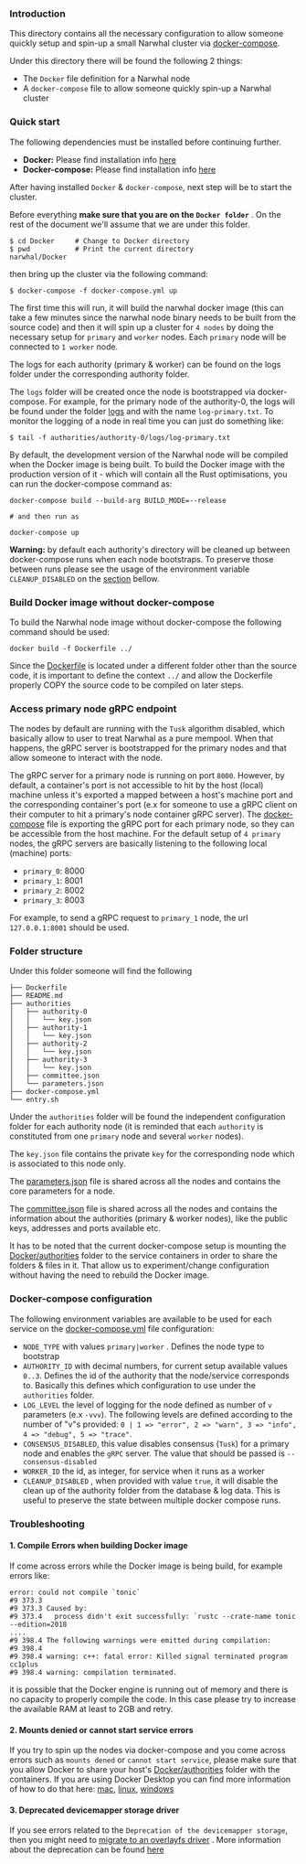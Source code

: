 ### Introduction

This directory contains all the necessary configuration to allow someone
quickly setup and spin-up a small Narwhal cluster via [docker-compose](https://docs.docker.com/compose/).

Under this directory there will be found the following 2 things:
* The `Docker` file definition for a Narwhal node
* A `docker-compose` file to allow someone quickly spin-up a Narwhal cluster

### Quick start

The following dependencies must be installed before continuing further.

* **Docker:** Please find installation info [here](https://docs.docker.com/get-docker/)
* **Docker-compose:** Please find installation info [here](https://docs.docker.com/compose/install/)

After having installed `Docker` & `docker-compose`, next step will be to
start the cluster. 

Before everything **make sure that you are on the `Docker folder`** . On the rest of the
document we'll assume that we are under this folder.
```
$ cd Docker     # Change to Docker directory
$ pwd           # Print the current directory 
narwhal/Docker
```

then bring up the cluster via the following command:
```
$ docker-compose -f docker-compose.yml up
```
The first time this will run, it will build the narwhal docker image (this can take a few minutes
since the narwhal node binary needs to be built from the source code) and then it will spin up 
a cluster for `4 nodes` by doing the necessary setup for `primary` and `worker` nodes. Each
`primary` node will be connected to `1 worker` node.

The logs for each authority (primary & worker) can be found on the logs folder under the corresponding
authority folder.

The `logs` folder will be created once the node is bootstrapped via docker-compose. 
For example, for the primary node of the authority-0, the logs will be found under
the folder [logs](authorities/authority-0/logs) and with the name `log-primary.txt`. To monitor the logging
of a node in real time you can just do something like:
```
$ tail -f authorities/authority-0/logs/log-primary.txt
```

By default, the development version of the Narwhal node will be compiled when the Docker image is being built.
To build the Docker image with the production version of it - which will contain all the Rust optimisations,
you can run the docker-compose command as:
```
docker-compose build --build-arg BUILD_MODE=--release

# and then run as

docker-compose up
```

**Warning:** by default each authority's directory will be cleaned up between docker-compose runs when each node
bootstraps. To preserve those between runs please see the usage of the environment variable `CLEANUP_DISABLED` on
the [section](#docker-compose-configuration) bellow.

### Build Docker image without docker-compose

To build the Narwhal node image without docker-compose the following command should be used:
```
docker build -f Dockerfile ../
```

Since the [Dockerfile](Dockerfile) is located under a different folder other than the source code,
it is important to define the context `../` and allow the Dockerfile properly COPY the source
code to be compiled on later steps.

### Access primary node gRPC endpoint

The nodes by default are running with the `Tusk` algorithm disabled, which basically allow
to user to treat Narwhal as a pure mempool. When that happens, the gRPC server is bootstrapped
for the primary nodes and that allow someone to interact with the node.

The gRPC server for a primary node is running on port `8000`. However, by default, a container's port
is not accessible to hit by the host (local) machine unless it's exported a mapped between a host's
machine port and the corresponding container's port (e.x for someone to use a gRPC client on their
computer to hit a primary's node container gRPC server). The [docker-compose](docker-compose.yml) file is 
exporting the gRPC port for each primary node, so they can be accessible from the host machine. 
For the default setup of `4 primary` nodes, the gRPC servers are basically listening to the following
local (machine) ports:
* `primary_0`: 8000
* `primary_1`: 8001
* `primary_2`: 8002
* `primary_3`: 8003

For example, to send a gRPC request to `primary_1` node, the url `127.0.0.1:8001` should be used.

### Folder structure

Under this folder someone will find the following
```
├── Dockerfile
├── README.md
├── authorities
│   ├── authority-0
│   │   └── key.json
│   ├── authority-1
│   │   └── key.json
│   ├── authority-2
│   │   └── key.json
│   ├── authority-3
│   │   └── key.json
│   ├── committee.json
│   └── parameters.json
├── docker-compose.yml
└── entry.sh
```

Under the `authorities` folder will be found the independent configuration
folder for each authority node (it is reminded that each `authority` is 
constituted from one `primary` node and several `worker` nodes).

The `key.json` file contains the private `key` for the corresponding node which
is associated to this node only.

The [parameters.json](authorities/parameters.json) file is shared across all the nodes and contains
the core parameters for a node.

The [committee.json](authorities/committee.json) file is shared across all the nodes and contains
the information about the authorities (primary & worker nodes), like the public keys, addresses and
ports available etc.

It has to be noted that the current docker-compose setup is mounting the [Docker/authorities](authorities)
folder to the service containers in order to share the folders & files in it. That allow us to experiment/change
configuration without having the need to rebuild the Docker image.

### Docker-compose configuration

The following environment variables are available to be used for each service on the
[docker-compose.yml](docker-compose.yml) file configuration:
* `NODE_TYPE` with values `primary|worker` . Defines the node type to bootstrap
* `AUTHORITY_ID` with decimal numbers, for current setup available values `0..3`. Defines the
id of the authority that the node/service corresponds to. Basically this defines which
configuration to use under the `authorities` folder.
* `LOG_LEVEL` the level of logging for the node defined as number of `v` parameters (e.x `-vvv`). The following
levels are defined according to the number of "v"s provided: `0 | 1 => "error", 2 => "warn", 3 => "info", 
4 => "debug", 5 => "trace"`.
* `CONSENSUS_DISABLED`, this value disables consensus (`Tusk`) for a primary node and enables the
`gRPC` server. The value that should be passed is `--consensus-disabled`
* `WORKER_ID` the id, as integer, for service when it runs as a worker
* `CLEANUP_DISABLED` , when provided with value `true`, it will disable the clean up of the authority folder
from the database & log data. This is useful to preserve the state between multiple docker compose runs.

### Troubleshooting

#### 1. Compile Errors when building Docker image
If come across errors while the Docker image is being build, for example errors like:
```
error: could not compile `tonic`
#9 373.3 
#9 373.3 Caused by:
#9 373.4   process didn't exit successfully: `rustc --crate-name tonic --edition=2018
....
#9 398.4 The following warnings were emitted during compilation:
#9 398.4 
#9 398.4 warning: c++: fatal error: Killed signal terminated program cc1plus
#9 398.4 warning: compilation terminated.
```

it is possible that the Docker engine is running out of memory and there is no capacity to properly
compile the code. In this case please try to increase the available RAM at least to 2GB and retry.

#### 2. Mounts denied or cannot start service errors

If you try to spin up the nodes via docker-compose and you come across errors such as `mounts dened`
or `cannot start service`, please make sure that you allow Docker to share your host's [Docker/authorities](authorities)
folder with the containers. If you are using Docker Desktop you can find more information of how to do
that here: [mac](https://docs.docker.com/desktop/mac/#file-sharing), [linux](https://docs.docker.com/desktop/linux/#file-sharing),
[windows](https://docs.docker.com/desktop/windows/#file-sharing)

#### 3. Deprecated devicemapper storage driver

If you see errors related to the `Deprecation of the devicemapper storage`, then you might need to
[migrate to an overlayfs driver](https://docs.docker.com/storage/storagedriver/overlayfs-driver/) . 
More information about the deprecation can be found [here](https://docs.docker.com/engine/deprecated/#device-mapper-storage-driver) 